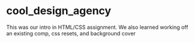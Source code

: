 # cool_design_agency

This was our intro in HTML/CSS assignment. We also learned working off an existing comp, css resets, and background cover
